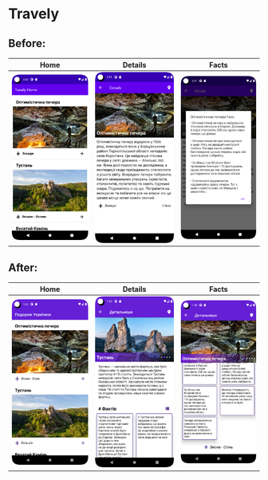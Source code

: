 # Travely
## Before:
|Home|Details|Facts  
|---|---|---
|![](https://github.com/KsushaLad/Travely/blob/main/home_screen.png)|![](https://github.com/KsushaLad/Travely/blob/main/details_screen.png)|![](https://github.com/KsushaLad/Travely/blob/main/facts_screen.png) 

## After:
|Home|Details|Facts  
|---|---|---
|![](https://github.com/KsushaLad/Travely-App/blob/main/main.png)|![](https://github.com/KsushaLad/Travely-App/blob/main/details1.png)|![](https://github.com/KsushaLad/Travely-App/blob/main/details2.png) 
